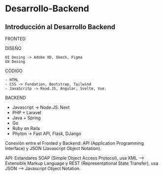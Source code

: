 # Desarrollo-Backend
Introducción al Desarrollo Backend
----
FRONTED

  DISEÑO
  
    UI Desing -> Adobe XD, Skech, Figma
    UX Desing 
  CÓDIGO
  
    - HTML
    - CSS -> Fundation, Bootstrap, Tailwind
    - JavaScritp -> Read.JS, Angular, Svelte, Vue.

BACKEND

  - Javascript -> Node.JS:  Next
  - PHP + Laravel
  - Java + Spring
  - Go
  - Ruby on Rails
  - Phyton -> Fast API, Flask, DJango

Conexión entre el Fronted y Backend: API (Application Programming Interface) y JSON (Javascript Object Notation).

API: Estandares SOAP (Simple Object Access Protocol), usa XML  —> Extensible Markup Language y REST (Representational State Transfer), usa JSON  —> Javascript Object Notation.



